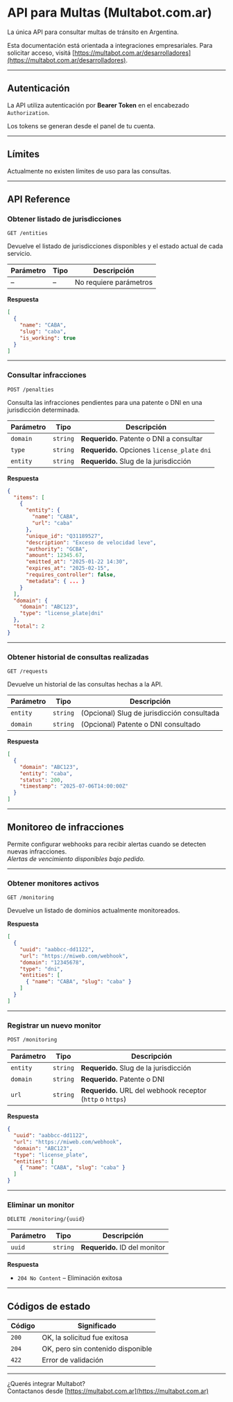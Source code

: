 
# API para Multas (Multabot.com.ar)

La única API para consultar multas de tránsito en Argentina.

Esta documentación está orientada a integraciones empresariales. Para solicitar acceso, visitá [https://multabot.com.ar/desarrolladores](https://multabot.com.ar/desarrolladores).

---

## Autenticación

La API utiliza autenticación por **Bearer Token** en el encabezado `Authorization`.

Los tokens se generan desde el panel de tu cuenta.

---

## Límites

Actualmente no existen límites de uso para las consultas.

---

## API Reference

### Obtener listado de jurisdicciones

```http
GET /entities
```

Devuelve el listado de jurisdicciones disponibles y el estado actual de cada servicio.

| Parámetro | Tipo | Descripción |
|----------|------|-------------|
| –        | –    | No requiere parámetros |

**Respuesta**

```json
[
  {
    "name": "CABA",
    "slug": "caba",
    "is_working": true
  }
]
```

---

### Consultar infracciones

```http
POST /penalties
```

Consulta las infracciones pendientes para una patente o DNI en una jurisdicción determinada.

| Parámetro  | Tipo     | Descripción                                   |
|-----------|-----------|-----------------------------------------------|
| `domain`  | `string`  | **Requerido.** Patente o DNI a consultar      |
| `type`    | `string`  | **Requerido.** Opciones `license_plate` `dni` |
| `entity`  | `string`  | **Requerido.** Slug de la jurisdicción        |

**Respuesta**

```json
{
  "items": [
    {
      "entity": {
        "name": "CABA",
        "url": "caba"
      },
      "unique_id": "Q31189527",
      "description": "Exceso de velocidad leve",
      "authority": "GCBA",
      "amount": 12345.67,
      "emitted_at": "2025-01-22 14:30",
      "expires_at": "2025-02-15",
      "requires_controller": false,
      "metadata": { ... }
    }
  ],
  "domain": {
    "domain": "ABC123",
    "type": "license_plate|dni"
  },
  "total": 2
}
```

---

### Obtener historial de consultas realizadas

```http
GET /requests
```

Devuelve un historial de las consultas hechas a la API.

| Parámetro   | Tipo     | Descripción                                 |
|------------|----------|----------------------------------------------|
| `entity`   | `string` | (Opcional) Slug de jurisdicción consultada   |
| `domain`   | `string` | (Opcional) Patente o DNI consultado          |

**Respuesta**

```json
[
  {
    "domain": "ABC123",
    "entity": "caba",
    "status": 200,
    "timestamp": "2025-07-06T14:00:00Z"
  }
]
```

---

## Monitoreo de infracciones

Permite configurar webhooks para recibir alertas cuando se detecten nuevas infracciones.  
*Alertas de vencimiento disponibles bajo pedido.*

---

### Obtener monitores activos

```http
GET /monitoring
```

Devuelve un listado de dominios actualmente monitoreados.

**Respuesta**

```json
[
  {
    "uuid": "aabbcc-dd1122",
    "url": "https://miweb.com/webhook",
    "domain": "12345678",
    "type": "dni",
    "entities": [
      { "name": "CABA", "slug": "caba" }
    ]
  }
]
```

---

### Registrar un nuevo monitor

```http
POST /monitoring
```

| Parámetro | Tipo     | Descripción                                                        |
|----------|----------|---------------------------------------------------------------------|
| `entity` | `string` | **Requerido.** Slug de la jurisdicción                             |
| `domain` | `string` | **Requerido.** Patente o DNI                                       |
| `url`    | `string` | **Requerido.** URL del webhook receptor (`http` o `https`)         |

**Respuesta**

```json
{
  "uuid": "aabbcc-dd1122",
  "url": "https://miweb.com/webhook",
  "domain": "ABC123",
  "type": "license_plate",
  "entities": [
    { "name": "CABA", "slug": "caba" }
  ]
}
```

---

### Eliminar un monitor

```http
DELETE /monitoring/{uuid}
```

| Parámetro | Tipo     | Descripción                  |
|----------|----------|------------------------------|
| `uuid`   | `string` | **Requerido.** ID del monitor |

**Respuesta**

- `204 No Content` – Eliminación exitosa

---

## Códigos de estado

| Código | Significado                       |
|--------|-----------------------------------|
| `200`  | OK, la solicitud fue exitosa      |
| `204`  | OK, pero sin contenido disponible |
| `422`  | Error de validación               |

---

¿Querés integrar Multabot?  
Contactanos desde [https://multabot.com.ar](https://multabot.com.ar)
